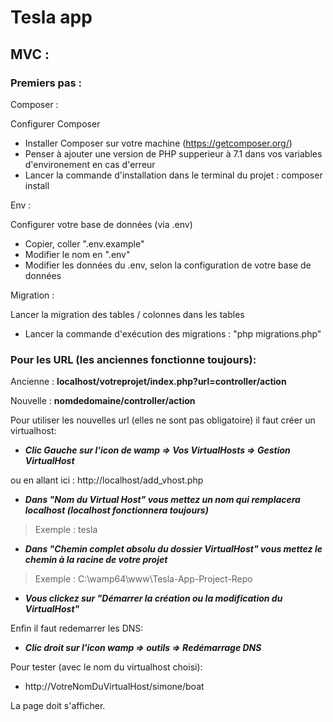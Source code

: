 # Tesla app

## MVC :

### Premiers pas :

Composer :

Configurer Composer

- Installer Composer sur votre machine (https://getcomposer.org/)
- Penser à ajouter une version de PHP supperieur à 7.1 dans vos variables d'environement en cas d'erreur
- Lancer la commande d'installation dans le terminal du projet : composer install

Env :

Configurer votre base de données (via .env)

- Copier, coller ".env.example"
- Modifier le nom en ".env"
- Modifier les données du .env, selon la configuration de votre base de données

Migration :

Lancer la migration des tables / colonnes dans les tables

- Lancer la commande d'exécution des migrations : "php migrations.php"

### Pour les URL (les anciennes fonctionne toujours):

Ancienne : **localhost/votreprojet/index.php?url=controller/action**

Nouvelle : **nomdedomaine/controller/action**

Pour utiliser les nouvelles url (elles ne sont pas obligatoire) il faut créer un virtualhost:

- **_Clic Gauche sur l'icon de wamp => Vos VirtualHosts => Gestion VirtualHost_**

ou en allant ici : http://localhost/add_vhost.php

- **_Dans "Nom du Virtual Host" vous mettez un nom qui remplacera localhost (localhost fonctionnera toujours)_**

> Exemple : tesla

- **_Dans "Chemin complet absolu du dossier VirtualHost" vous mettez le chemin à la racine de votre projet_**

> Exemple : C:\wamp64\www\Tesla-App-Project-Repo

- **_Vous clickez sur "Démarrer la création ou la modification du VirtualHost"_**

Enfin il faut redemarrer les DNS:

- **_Clic droit sur l'icon wamp => outils => Redémarrage DNS_**

Pour tester (avec le nom du virtualhost choisi):

- http://VotreNomDuVirtualHost/simone/boat

La page doit s'afficher.
